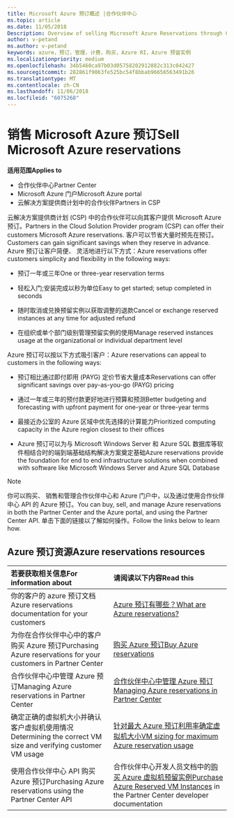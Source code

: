 ```yaml
---
title: Microsoft Azure 预订概述 |合作伙伴中心
ms.topic: article
ms.date: 11/05/2018
Description: Overview of selling Microsoft Azure Reservations through CSP.
author: v-petand
ms.author: v-petand
keywords: azure，预订，管理，计费，购买，Azure RI，Azure 预留实例
ms.localizationpriority: medium
ms.openlocfilehash: 34b5460ca97b03d05758202912882c313c042427
ms.sourcegitcommit: 282861f9063fe525bc54f8bbab96656563491b26
ms.translationtype: MT
ms.contentlocale: zh-CN
ms.lasthandoff: 11/06/2018
ms.locfileid: "6075268"
---
```

# <a name="sell-microsoft-azure-reservations"></a><span data-ttu-id="47a8c-103">销售 Microsoft Azure 预订</span><span class="sxs-lookup"><span data-stu-id="47a8c-103">Sell Microsoft Azure reservations</span></span>

**<span data-ttu-id="47a8c-104">适用范围</span><span class="sxs-lookup"><span data-stu-id="47a8c-104">Applies to</span></span>**

-  <span data-ttu-id="47a8c-105">合作伙伴中心</span><span class="sxs-lookup"><span data-stu-id="47a8c-105">Partner Center</span></span>
-  <span data-ttu-id="47a8c-106">Microsoft Azure 门户</span><span class="sxs-lookup"><span data-stu-id="47a8c-106">Microsoft Azure portal</span></span>
-  <span data-ttu-id="47a8c-107">云解决方案提供商计划中的合作伙伴</span><span class="sxs-lookup"><span data-stu-id="47a8c-107">Partners in CSP</span></span>

<span data-ttu-id="47a8c-108">云解决方案提供商计划 (CSP) 中的合作伙伴可以向其客户提供 Microsoft Azure 预订。</span><span class="sxs-lookup"><span data-stu-id="47a8c-108">Partners in the Cloud Solution Provider program (CSP) can offer their customers Microsoft Azure reservations.</span></span> <span data-ttu-id="47a8c-109">客户可以节省大量时预先在预订。</span><span class="sxs-lookup"><span data-stu-id="47a8c-109">Customers can gain significant savings when they reserve in advance.</span></span> <span data-ttu-id="47a8c-110">Azure 预订让客户简便、 灵活地进行以下方式：</span><span class="sxs-lookup"><span data-stu-id="47a8c-110">Azure reservations offer customers simplicity and flexibility in the following ways:</span></span>

-   <span data-ttu-id="47a8c-111">预订一年或三年</span><span class="sxs-lookup"><span data-stu-id="47a8c-111">One or three-year reservation terms</span></span>
 
-   <span data-ttu-id="47a8c-112">轻松入门;安装完成以秒为单位</span><span class="sxs-lookup"><span data-stu-id="47a8c-112">Easy to get started; setup completed in seconds</span></span> 

-   <span data-ttu-id="47a8c-113">随时取消或兑换预留实例以获取调整的退款</span><span class="sxs-lookup"><span data-stu-id="47a8c-113">Cancel or exchange reserved instances at any time for adjusted refund</span></span> 

-   <span data-ttu-id="47a8c-114">在组织或单个部门级别管理预留实例的使用</span><span class="sxs-lookup"><span data-stu-id="47a8c-114">Manage reserved instances usage at the organizational or individual department level</span></span> 

<span data-ttu-id="47a8c-115">Azure 预订可以按以下方式吸引客户：</span><span class="sxs-lookup"><span data-stu-id="47a8c-115">Azure reservations can appeal to customers in the following ways:</span></span>

-   <span data-ttu-id="47a8c-116">预订相比通过即付即用 (PAYG) 定价节省大量成本</span><span class="sxs-lookup"><span data-stu-id="47a8c-116">Reservations can offer significant savings over pay-as-you-go (PAYG) pricing</span></span>

-   <span data-ttu-id="47a8c-117">通过一年或三年的预付款更好地进行预算和预测</span><span class="sxs-lookup"><span data-stu-id="47a8c-117">Better budgeting and forecasting with upfront payment for one-year or three-year terms</span></span> 

-   <span data-ttu-id="47a8c-118">最接近办公室的 Azure 区域中优先选择的计算能力</span><span class="sxs-lookup"><span data-stu-id="47a8c-118">Prioritized computing capacity in the Azure region closest to their offices</span></span>  

-   <span data-ttu-id="47a8c-119">Azure 预订可以为与 Microsoft Windows Server 和 Azure SQL 数据库等软件相结合时的端到端基础结构解决方案奠定基础</span><span class="sxs-lookup"><span data-stu-id="47a8c-119">Azure reservations provide the foundation for end to end infrastructure solutions when combined with software like Microsoft Windows Server and Azure SQL Database</span></span>   

>[!NOTE]
> <span data-ttu-id="47a8c-120">你可以购买、 销售和管理合作伙伴中心和 Azure 门户中，以及通过使用合作伙伴中心 API 的 Azure 预订。</span><span class="sxs-lookup"><span data-stu-id="47a8c-120">You can buy, sell, and manage Azure reservations in both the Partner Center and the Azure portal, and using the Partner Center API.</span></span> <span data-ttu-id="47a8c-121">单击下面的链接以了解如何操作。</span><span class="sxs-lookup"><span data-stu-id="47a8c-121">Follow the links below to learn how.</span></span>

## <a name="azure-reservations-resources"></a><span data-ttu-id="47a8c-122">Azure 预订资源</span><span class="sxs-lookup"><span data-stu-id="47a8c-122">Azure reservations resources</span></span>
|**<span data-ttu-id="47a8c-123">若要获取相关信息</span><span class="sxs-lookup"><span data-stu-id="47a8c-123">For information about</span></span>**   |**<span data-ttu-id="47a8c-124">请阅读以下内容</span><span class="sxs-lookup"><span data-stu-id="47a8c-124">Read this</span></span>**    |
|:-----------------------------|:-----------------|
| <span data-ttu-id="47a8c-125">你的客户的 azure 预订文档</span><span class="sxs-lookup"><span data-stu-id="47a8c-125">Azure reservations documentation for your customers</span></span> | [<span data-ttu-id="47a8c-126">Azure 预订有哪些？</span><span class="sxs-lookup"><span data-stu-id="47a8c-126">What are Azure reservations?</span></span>](https://docs.microsoft.com/azure/billing/billing-save-compute-costs-reservations)
|<span data-ttu-id="47a8c-127">为你在合作伙伴中心中的客户购买 Azure 预订</span><span class="sxs-lookup"><span data-stu-id="47a8c-127">Purchasing Azure reservations for your customers in Partner Center</span></span>   |[<span data-ttu-id="47a8c-128">购买 Azure 预订</span><span class="sxs-lookup"><span data-stu-id="47a8c-128">Buy Azure reservations</span></span>](azure-reservations-buying.md)
|<span data-ttu-id="47a8c-129">合作伙伴中心中管理 Azure 预订</span><span class="sxs-lookup"><span data-stu-id="47a8c-129">Managing Azure reservations in Partner Center</span></span> | [<span data-ttu-id="47a8c-130">合作伙伴中心中管理 Azure 预订</span><span class="sxs-lookup"><span data-stu-id="47a8c-130">Managing Azure reservations in Partner Center</span></span>](azure-reservations-manage.md)
|<span data-ttu-id="47a8c-131">确定正确的虚拟机大小并确认客户虚拟机使用情况</span><span class="sxs-lookup"><span data-stu-id="47a8c-131">Determining the correct VM size and verifying customer VM usage</span></span>   |[<span data-ttu-id="47a8c-132">针对最大 Azure 预订利用率确定虚拟机大小</span><span class="sxs-lookup"><span data-stu-id="47a8c-132">VM sizing for maximum Azure reservation usage</span></span>](azure-usage.md)   |
|<span data-ttu-id="47a8c-133">使用合作伙伴中心 API 购买 Azure 预订</span><span class="sxs-lookup"><span data-stu-id="47a8c-133">Purchasing Azure reservations using the Partner Center API</span></span> | <span data-ttu-id="47a8c-134">合作伙伴中心开发人员文档中的[购买 Azure 虚拟机预留实例](https://docs.microsoft.com/partner-center/develop/purchase-azure-reservations)</span><span class="sxs-lookup"><span data-stu-id="47a8c-134">[Purchase Azure Reserved VM Instances](https://docs.microsoft.com/partner-center/develop/purchase-azure-reservations) in the Partner Center developer documentation</span></span>